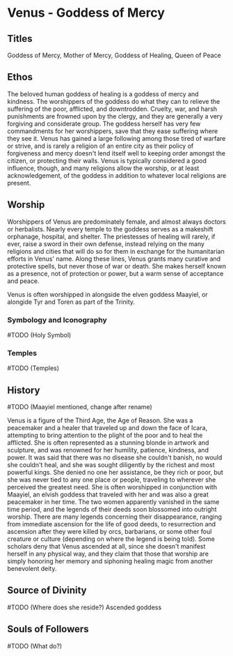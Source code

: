 # Venus - Goddess of Mercy

## Titles

Goddess of Mercy, Mother of Mercy, Goddess of Healing, Queen of Peace

## Ethos

The beloved human goddess of healing is a goddess of mercy and kindness. The worshippers of the goddess do what they can to relieve the suffering of the poor, afflicted, and downtrodden. Cruelty, war, and harsh punishments are frowned upon by the clergy, and they are generally a very forgiving and considerate group. The goddess herself has very few commandments for her worshippers, save that they ease suffering where they see it. Venus has gained a large following among those tired of warfare or strive, and is rarely a religion of an entire city as their policy of forgiveness and mercy doesn't lend itself well to keeping order amongst the citizen, or protecting their walls. Venus is typically considered a good influence, though, and many religions allow the worship, or at least acknowledgement, of the goddess in addition to whatever local religions are present.

## Worship

Worshippers of Venus are predominately female, and almost always doctors or herbalists. Nearly every temple to the goddess serves as a makeshift orphanage, hospital, and shelter. The priestesses of healing will rarely, if ever, raise a sword in their own defense, instead relying on the many religions and cities that will do so for them in exchange for the humanitarian efforts in Venus' name. Along these lines, Venus grants many curative and protective spells, but never those of war or death. She makes herself known as a presence, not of protection or power, but a warm sense of acceptance and peace.

Venus is often worshipped in alongside the elven goddess Maayiel, or alongide Tyr and Toren as part of the Trinity.

### Symbology and Iconography

#TODO (Holy Symbol)

### Temples

#TODO (Temples)

## History

#TODO (Maayiel mentioned, change after rename)

Venus is a figure of the Third Age, the Age of Reason. She was a peacemaker and a healer that traveled up and down the face of Icara, attempting to bring attention to the plight of the poor and to heal the afflicted. She is often represented as a stunning blonde in artwork and sculpture, and was renowned for her humility, patience, kindness, and power. It was said that there was no disease she couldn't banish, no would she couldn't heal, and she was sought diligently by the richest and most powerful kings. She denied no one her assistance, be they rich or poor, but she was never tied to any one place or people, traveling to wherever she perceived the greatest need. She is often worshipped in conjunction with Maayiel, an elvish goddess that traveled with her and was also a great peacemaker in her time. The two women apparently vanished in the same time period, and the legends of their deeds soon blossomed into outright worship. There are many legends concerning their disappearance, ranging from immediate ascension for the life of good deeds, to resurrection and ascension after they were killed by orcs, barbarians, or some other foul creature or culture (depending on where the legend is being told). Some scholars deny that Venus ascended at all, since she doesn't manifest herself in any physical way, and they claim that those that worship are simply honoring her memory and siphoning healing magic from another benevolent deity.

## Source of Divinity
#TODO (Where does she reside?)
Ascended goddess 

## Souls of Followers

#TODO (What do?)